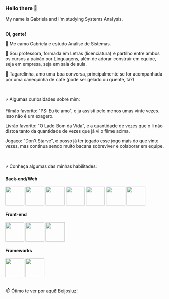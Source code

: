 ### Hello there 👋
My name is Gabriela and I'm studying Systems Analysis.

<br>
<strong>Oi, gente!</strong>
<br>

🌱 Me camo Gabriela e estudo Análise de Sistemas. 

🔭 Sou professora, formada em Letras (licenciatura) e partilho entre ambos os cursos a paixão por Linguagens, além de adorar construir em equipe, seja em empresa, seja em sala de aula.

💬 Tagarelinha, amo uma boa conversa, principalmente se for acompanhada por uma canequinha de café (pode ser gelado ou quente, tá?)

<br>

⚡ Algumas curiosidades sobre mim:
    
  Filmão favorito: "PS: Eu te amo", e já assisti pelo menos umas vinte vezes. Isso não é um exagero.
    
  Livrão favorito: "O Lado Bom da Vida", e a quantidade de vezes que o li não distoa tanto da quantidade de vezes que já vi o filme acima.
    
  Jogaço: "Don't Starve", e posso já ter jogado esse jogo mais do que vinte vezes, mas continua sendo muito bacana sobreviver e colaborar em equipe.
  
<br>

⚡ Conheça algumas das minhas habilitades:
<br>
<br>
  **Back-end/Web**
  <br>
  <br>
  <img src="https://cdn.jsdelivr.net/gh/devicons/devicon@latest/icons/c/c-original.svg" width="60" height="60" />
  <img src="https://cdn.jsdelivr.net/gh/devicons/devicon@latest/icons/python/python-original.svg"  width="60" height="60" />
  <img src="https://cdn.jsdelivr.net/gh/devicons/devicon@latest/icons/go/go-original-wordmark.svg" width="60" height="60" />
  <img src="https://cdn.jsdelivr.net/gh/devicons/devicon@latest/icons/typescript/typescript-original.svg" width="60" height="60" />
  <img src="https://cdn.jsdelivr.net/gh/devicons/devicon@latest/icons/php/php-original.svg" width="60" height="60" />
  <img src="https://cdn.jsdelivr.net/gh/devicons/devicon@latest/icons/java/java-original.svg" width="60" height="60" />
  <img src="https://cdn.jsdelivr.net/gh/devicons/devicon@latest/icons/javascript/javascript-original.svg" width="60" height="60" /> 
<br>
<br>
  **Front-end**
  <br>
  <br>
  <img src="https://cdn.jsdelivr.net/gh/devicons/devicon@latest/icons/react/react-original.svg" width="60" height="60" />
  <img src="https://cdn.jsdelivr.net/gh/devicons/devicon@latest/icons/typescript/typescript-original.svg" width="60" height="60" />
  <img src="https://cdn.jsdelivr.net/gh/devicons/devicon@latest/icons/javascript/javascript-original.svg" width="60" height="60" />
<br>
<br>
 **Frameworks**
 <br>
 <br>
 <img src="https://cdn.jsdelivr.net/gh/devicons/devicon@latest/icons/nextjs/nextjs-original.svg" width="60" height="60" />
 <img src="https://cdn.jsdelivr.net/gh/devicons/devicon@latest/icons/flask/flask-original-wordmark.svg" width="60" height="60" />
           
<br>    
📫 Ótimo te ver por aqui! Beijosluz!           
           
<br>           

<!--<div>
    <a href="https://github.com/GabiMendes">
<img height="140em" src="https://github-readme-stats.vercel.app/api/top-langs/?username=GabiMendes&layout=compact&langs_count=7&theme=dracula"/>
<img height="140em" src="https://github-readme-stats.vercel.app/api?username=GabiMendes&show_icons=true&theme=dracula&include_all_commits=true&count_private=true"/>
</div>
-->
